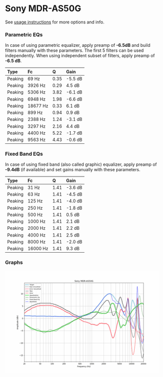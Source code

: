 # Sony MDR-AS50G
See [usage instructions](https://github.com/jaakkopasanen/AutoEq#usage) for more options and info.

### Parametric EQs
In case of using parametric equalizer, apply preamp of **-6.5dB** and build filters manually
with these parameters. The first 5 filters can be used independently.
When using independent subset of filters, apply preamp of **-6.5 dB**.

| Type    | Fc       |    Q | Gain    |
|:--------|:---------|:-----|:--------|
| Peaking | 69 Hz    | 0.35 | -5.5 dB |
| Peaking | 3926 Hz  | 0.29 | 4.5 dB  |
| Peaking | 5306 Hz  | 3.82 | -6.1 dB |
| Peaking | 6948 Hz  | 1.98 | -6.6 dB |
| Peaking | 18677 Hz | 0.33 | 6.1 dB  |
| Peaking | 899 Hz   | 0.94 | 0.9 dB  |
| Peaking | 2388 Hz  | 1.24 | -3.1 dB |
| Peaking | 3297 Hz  | 2.16 | 4.4 dB  |
| Peaking | 4400 Hz  | 5.22 | -1.7 dB |
| Peaking | 9563 Hz  | 4.43 | -0.6 dB |

### Fixed Band EQs
In case of using fixed band (also called graphic) equalizer, apply preamp of **-9.4dB**
(if available) and set gains manually with these parameters.

| Type    | Fc       |    Q | Gain    |
|:--------|:---------|:-----|:--------|
| Peaking | 31 Hz    | 1.41 | -3.6 dB |
| Peaking | 63 Hz    | 1.41 | -4.5 dB |
| Peaking | 125 Hz   | 1.41 | -4.0 dB |
| Peaking | 250 Hz   | 1.41 | -1.8 dB |
| Peaking | 500 Hz   | 1.41 | 0.5 dB  |
| Peaking | 1000 Hz  | 1.41 | 2.1 dB  |
| Peaking | 2000 Hz  | 1.41 | 2.2 dB  |
| Peaking | 4000 Hz  | 1.41 | 2.5 dB  |
| Peaking | 8000 Hz  | 1.41 | -2.0 dB |
| Peaking | 16000 Hz | 1.41 | 9.3 dB  |

### Graphs
![](./Sony%20MDR-AS50G.png)